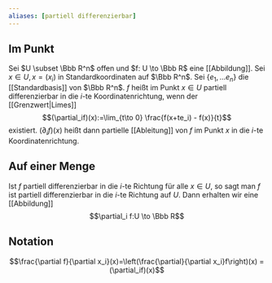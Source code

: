 ```yaml
---
aliases: [partiell differenzierbar]
---
```

## Im Punkt
Sei $U \subset \Bbb R^n$ offen und $f: U \to \Bbb R$ eine [[Abbildung]]. Sei $x \in U, x = (x_i)$ in Standardkoordinaten auf $\Bbb R^n$. Sei $\{e_1, ...e_n\}$ die [[Standardbasis]] von $\Bbb R^n$. 
$f$ heißt im Punkt $x \in U$ partiell differenzierbar in die $i$-te Koordinatenrichtung, wenn der [[Grenzwert|Limes]]
$$(\partial_if)(x):=\lim_{t\to 0} \frac{f(x+te_i) - f(x)}{t}$$
existiert. $(\partial_i f)(x)$ heißt dann partielle [[Ableitung]] von $f$ im Punkt $x$ in die $i$-te Koordinatenrichtung.

## Auf einer Menge
Ist $f$ partiell differenzierbar in die $i$-te Richtung für alle $x \in U$, so sagt man $f$ ist partiell differenzierbar in die $i$-te Richtung auf $U$. Dann erhalten wir eine [[Abbildung]] $$\partial_i f:U \to \Bbb R$$

## Notation
$$\frac{\partial f}{\partial x_i}(x)=\left(\frac{\partial}{\partial x_i}f\right)(x) = (\partial_if)(x)$$


